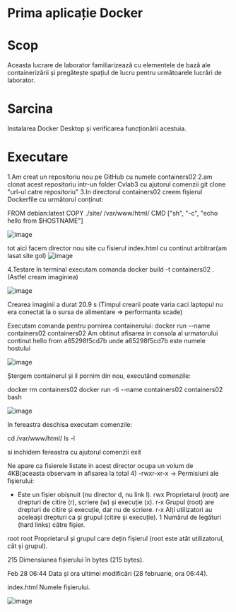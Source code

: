 # Prima aplicație Docker

# Scop
Aceasta lucrare de laborator familiarizează cu elementele de bază ale containerizării și pregătește spațiul de lucru pentru următoarele lucrări de laborator.

# Sarcina

Instalarea Docker Desktop și verificarea funcționării acestuia.

# Executare 

1.Am creat un repositoriu nou pe GitHub cu numele containers02 
2.am clonat acest repositoriu intr-un folder Cvlab3 cu ajutorul comenzii git clone "url-ul catre repositoriu"
3.In directorul containers02 creem fișierul Dockerfile cu următorul conținut:

FROM debian:latest
COPY ./site/ /var/www/html/
CMD ["sh", "-c", "echo hello from $HOSTNAME"]

![image](https://github.com/user-attachments/assets/f9aa7ae2-7b53-45a2-9b9f-9359ff691a31)

tot aici facem director nou site cu fisierul index.html cu continut arbitrar(am lasat site gol)
![image](https://github.com/user-attachments/assets/8270046c-e3bf-4a8f-8314-eb9a1dca3be4)

4.Testare 
In terminal executam comanda docker build -t containers02 . (Astfel cream imaginiea)

![image](https://github.com/user-attachments/assets/634ec4a5-1bbf-4aaa-834f-cab1245109bb)

Crearea imaginii a durat 20.9 s (Timpul crearii poate varia caci laptopul nu era conectat la o sursa de alimentare => performanta scade)

Executam comanda pentru pornirea containerului: docker run --name containers02 containers02
Am obtinut afisarea in consola al urmatorului continut hello from a65298f5cd7b unde a65298f5cd7b este numele hostului 

![image](https://github.com/user-attachments/assets/ed1116bd-7bd1-484b-8d96-dea81c1daef6)

Ștergem containerul și il pornim din nou, executând comenzile:

docker rm containers02
docker run -ti --name containers02 containers02 bash

![image](https://github.com/user-attachments/assets/70c41373-6d67-42c8-bb2c-80eb5e9732ec)

In fereastra deschisa executam comenzile:

cd /var/www/html/
ls -l

si inchidem fereastra cu ajutorul comenzii exit

Ne apare ca fisierele listate in acest director ocupa un volum de 4KB(aceasta observam in afisarea la total 4)
-rwxr-xr-x → Permisiuni ale fișierului:

- Este un fișier obișnuit (nu director d, nu link l).
rwx Proprietarul (root) are drepturi de citire (r), scriere (w) și execuție (x).
r-x Grupul (root) are drepturi de citire și execuție, dar nu de scriere.
r-x Alți utilizatori au aceleași drepturi ca și grupul (citire și execuție).
1 Numărul de legături (hard links) către fișier.

root root Proprietarul și grupul care dețin fișierul (root este atât utilizatorul, cât și grupul).

215 Dimensiunea fișierului în bytes (215 bytes).

Feb 28 06:44 Data și ora ultimei modificări (28 februarie, ora 06:44).

index.html Numele fișierului.

![image](https://github.com/user-attachments/assets/c24d7ec0-a6da-4de0-bfbf-dcb6faf1a419)
